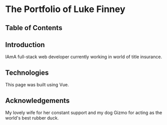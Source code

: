 # The Portfolio of Luke Finney

## Table of Contents

## Introduction

IAmA full-stack web developer currently working in world of title insurance.

## Technologies

This page was built using Vue.

## Acknowledgements

My lovely wife for her constant support and my dog Gizmo for acting as the world's best rubber duck.
